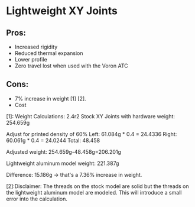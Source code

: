# Lightweight XY Joints

## Pros: 
- Increased rigidity
- Reduced thermal expansion 
- Lower profile 
- Zero travel lost when used with the Voron ATC

## Cons: 
- 7% increase in weight [1] [2]. 
- Cost

[1]: Weight Calculations: 2.4r2 Stock XY Joints with hardware weight: 254.659g

Adjust for printed density of 60% Left: 61.084g * 0.4 = 24.4336 Right: 60.061g * 0.4 = 24.0244 Total: 48.458

Adjusted weight: 254.659g-48.458g=206.201g

Lightweight aluminum model weight: 221.387g

Difference: 15.186g -> that's a 7.36% increase in weight.

[2]:Disclaimer: The threads on the stock model are solid but the threads on the lightweight aluminum model are modeled. This will introduce a small error into the calculation.
